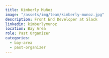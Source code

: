 ```yaml
---
title: Kimberly Muñoz
image: "/assets/img/team/kimberly-munoz.jpg"
description: Front End Developer at Slack
linkedin: kimberlymunoz
location: Bay Area
role: Past Organizer
categories:
  - bay-area
  - past-organizer
---
```

